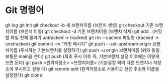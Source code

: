 # Git 명령어
git log
git init
git checkout -b 새 브랜치이름 (브랜치 생성)
git checkout 기존 브랜치이름 (브랜치 이동)
git checkout -d 기존 브랜치이름 (브랜치 삭제)
git add . (커밋할 파일 전체 올리기 untracked -> tracked)
git rm --cached 파일명 (tracked -> unstracked)
git commit -m "커밋 메시지"
git push --set-upstream origin 브랜치이름 (푸시하는 기본브랜치를 설정하기)
git push -u origin 브랜치이름 (위와 동일. 보통은 main을 쓴다)
git push (최초 푸시 이후 즉, 기본브랜치 설정 이후에는 이렇게 쓰면 된다)
git push <원격저장소> <브랜치이름> (기본설정 외의 다른 브랜치나 저장소에 푸시하고 싶을 때)
git remote add <name> <URL> (원격저장소로 사용하고 싶은 주소와 이름을 설정한다)
git clone <URL>
